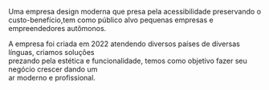 Uma empresa design moderna que presa pela acessibilidade preservando o custo-benefício,tem como público alvo pequenas empresas e empreendedores autômonos.

A empresa foi criada em 2022 atendendo diversos países de diversas línguas, criamos soluções <br> prezando pela estética e funcionalidade, temos como objetivo fazer seu negócio crescer dando um <br> ar moderno e profissional.
